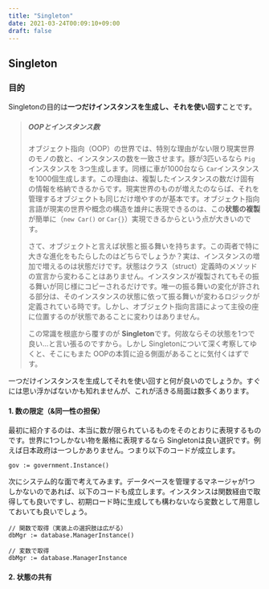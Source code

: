 ```yaml
---
title: "Singleton"
date: 2021-03-24T00:09:10+09:00
draft: false
---
```


## Singleton

### 目的
Singletonの目的は**一つだけインスタンスを生成し、それを使い回す**ことです。

> ##### OOPとインスタンス数
> オブジェクト指向（OOP）の世界では、特別な理由がない限り現実世界のモノの数と、インスタンスの数を一致させます。豚が3匹いるなら `Pig`インスタンスを 3つ生成します。同様に車が1000台なら `Car`インスタンスを1000個生成します。この理由は、複製したインスタンスの数だけ固有の情報を格納できるからです。現実世界のものが増えたのならば、それを管理するオブジェクトも同じだけ増やすのが基本です。オブジェクト指向言語が現実の世界や概念の構造を雄弁に表現できるのは、この**状態の複製**が簡単に（`new Car()` or `Car{}`）実現できるからという点が大きいのです。
>
> さて、オブジェクトと言えば状態と振る舞いを持ちます。この両者で特に大きな進化をもたらしたのはどちらでしょうか？実は、インスタンスの増加で増えるのは状態だけです。状態はクラス（struct）定義時のメソッドの宣言から変わることはありません。インスタンスが複製されてもその振る舞いが同じ様にコピーされるだけです。唯一の振る舞いの変化が許される部分は、そのインスタンスの状態に依って振る舞いが変わるロジックが定義されている時です。しかし、オブジェクト指向言語によって主役の座に位置するのが状態であることに変わりはありません。
>
> この常識を根底から覆すのが **Singleton**です。何故ならその状態を1つで良い…と言い張るのですから。しかし Singletonについて深く考察してゆくと、そこにもまた OOPの本質に迫る側面があることに気付くはずです。

一つだけインスタンスを生成してそれを使い回すと何が良いのでしょうか。すぐには思い浮かばないかも知れませんが、これが活きる局面は数多くあります。

#### 1. 数の限定（&同一性の担保）
最初に紹介するのは、本当に数が限られているものをそのとおりに表現するものです。世界に1つしかない物を厳格に表現するなら Singletonは良い選択です。例えば日本政府は一つしかありません。つまり以下のコードが成立します。

```golang
gov := government.Instance()
```

次にシステム的な面で考えてみます。データベースを管理するマネージャが1つしかないのであれば、以下のコードも成立します。インスタンスは関数経由で取得しても良いですし、初期ロード時に生成しても構わないなら変数として用意しておいても良いでしょう。
```golang
// 関数で取得（実装上の選択肢は広がる）
dbMgr := database.ManagerInstance()

// 変数で取得
dbMgr := database.ManagerInstance
```

#### 2. 状態の共有


<!--

例えば同一性の担保です。`Enum` の様に種別を表現するクラスの種別数とインスタンス数を一致させ正確に表現するため（同値性だけでなく同一性まで担保可能）

#### 2. 状態の共有 
(ex. `Observer.getInstance().addAccessCount(1)`)

#### 3. 軽量化
**Flyweightパターン**の様にインスタンス生成の抑制を通じて性能を担保する仕組みを提供するため

#### 4. 
**Flyweightパターン**と似ているが、Serviceの様に 操作中心で状態を持たないインスタンスを組み合わせて提供するため (DI)

Singleton の特徴はクラス(struct)やインターフェイス同士の関連ではなく、クラス内に閉じられたパターンであるという点です。

### 概要
先に述べたように、様々な目的で活用可能なのが Singletonですが、自分で実装する機会は少ないかも知れません。
理由は言語機能的に、またはF/W的に実現されることが多いパターンであるからです。
例えば Enumは Singletonの独自実装が可能なものの、言語がサポートしている場合が多いです。
また、DIコンテナの様に内部では単一インスタンス管理をしているものの、利用側は意識せずに利用しているはずです。

とは言え、生成インスタンスの数を制限する、特にSingletonの様に単一に絞る…というテクニックは一度覚えておくと様々な局面で利用可能
となりますので、身につけておくと良いと思います。

```golang
// Singletonは唯一のインスタンスを用意し、それ以外を生成できなくするパターンです。
// そのため、唯一のインスタンスしか存在しないことを保証できます。
func TestSingleton(t *testing.T) {
	// Instance()以外で生成できない => singleton.singleton{} は不可能
	s1 := singleton.Instance()
	s2 := singleton.Instance()

	// インスタンスの内容が同じだけでなく
	assert.Equal(t, s1, s2)
	// インスタンスの実体も同じ
	assert.True(t, s1 == s2)
}

// 逆に一般的な生成パターンは、コンストラクタ関数の中でインスタンスを生成します。
// そのため、同じ値を持ちますが(同値)、参照は同じ(同一)ではありません。
func TestNonSingleton(t *testing.T) {
	s1 := non_singleton.New()
	s2 := non_singleton.New()

	// インスタンスの内容は同じだが
	assert.Equal(t, s1, s2)
	// インスタンスの実体は異なる
	assert.False(t, s1 == s2)
}
```

### 実現
以下の仕組みでこれを実現します。
- 外部からインスタンスを生成できなくする
- Javaではコンストラクタを`private`にすることで、Goではstructを(小文字で開始し)`package private`にすることで実現する
- インスタンス取得用の関数を別途用意し、そこでは常に同じインスタンスを返す様に実装する

-->
